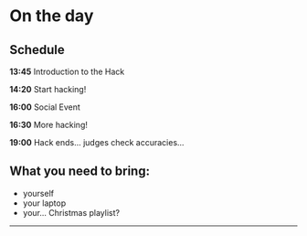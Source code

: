 
# On the day


## Schedule

**13:45** Introduction to the Hack

**14:20** Start hacking!

**16:00** Social Event

**16:30** More hacking!

**19:00** Hack ends... judges check accuracies...

## What you need to bring:

- yourself
- your laptop
- your... Christmas playlist?

---
